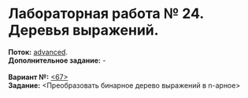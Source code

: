 ﻿# Лабораторная работа № 24. Деревья выражений.
**Поток:** <ins>advanced</ins>.</br>**Дополнительное задание:** -</br></br>**Вариант №:** <ins><67></ins></br>**Задание:** <Преобразовать бинарное дерево выражений в n-арное>

